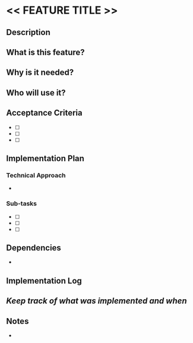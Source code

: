 # << FEATURE TITLE >>

## Description
**What is this feature?**
- 

**Why is it needed?**
- 

**Who will use it?**
- 

## Acceptance Criteria
- [ ] 
- [ ] 
- [ ] 

## Implementation Plan
### Technical Approach
- 

### Sub-tasks
- [ ] 
- [ ] 
- [ ] 

## Dependencies
- 

## Implementation Log
_Keep track of what was implemented and when_
- 

## Notes
- 